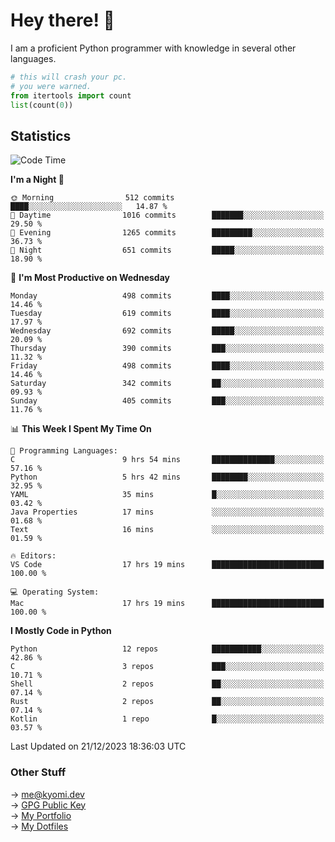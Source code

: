 # Hey there! 👋

I am a proficient Python programmer with knowledge in several other languages.

```py
# this will crash your pc.
# you were warned.
from itertools import count
list(count(0))
```

## Statistics
<!--START_SECTION:waka-->
![Code Time](http://img.shields.io/badge/Code%20Time-720%20hrs%2049%20mins-blue)

**I'm a Night 🦉** 

```text
🌞 Morning                512 commits         ████░░░░░░░░░░░░░░░░░░░░░   14.87 % 
🌆 Daytime                1016 commits        ███████░░░░░░░░░░░░░░░░░░   29.50 % 
🌃 Evening                1265 commits        █████████░░░░░░░░░░░░░░░░   36.73 % 
🌙 Night                  651 commits         █████░░░░░░░░░░░░░░░░░░░░   18.90 % 
```
📅 **I'm Most Productive on Wednesday** 

```text
Monday                   498 commits         ████░░░░░░░░░░░░░░░░░░░░░   14.46 % 
Tuesday                  619 commits         ████░░░░░░░░░░░░░░░░░░░░░   17.97 % 
Wednesday                692 commits         █████░░░░░░░░░░░░░░░░░░░░   20.09 % 
Thursday                 390 commits         ███░░░░░░░░░░░░░░░░░░░░░░   11.32 % 
Friday                   498 commits         ████░░░░░░░░░░░░░░░░░░░░░   14.46 % 
Saturday                 342 commits         ██░░░░░░░░░░░░░░░░░░░░░░░   09.93 % 
Sunday                   405 commits         ███░░░░░░░░░░░░░░░░░░░░░░   11.76 % 
```


📊 **This Week I Spent My Time On** 

```text
💬 Programming Languages: 
C                        9 hrs 54 mins       ██████████████░░░░░░░░░░░   57.16 % 
Python                   5 hrs 42 mins       ████████░░░░░░░░░░░░░░░░░   32.95 % 
YAML                     35 mins             █░░░░░░░░░░░░░░░░░░░░░░░░   03.42 % 
Java Properties          17 mins             ░░░░░░░░░░░░░░░░░░░░░░░░░   01.68 % 
Text                     16 mins             ░░░░░░░░░░░░░░░░░░░░░░░░░   01.59 % 

🔥 Editors: 
VS Code                  17 hrs 19 mins      █████████████████████████   100.00 % 

💻 Operating System: 
Mac                      17 hrs 19 mins      █████████████████████████   100.00 % 
```

**I Mostly Code in Python** 

```text
Python                   12 repos            ███████████░░░░░░░░░░░░░░   42.86 % 
C                        3 repos             ███░░░░░░░░░░░░░░░░░░░░░░   10.71 % 
Shell                    2 repos             ██░░░░░░░░░░░░░░░░░░░░░░░   07.14 % 
Rust                     2 repos             ██░░░░░░░░░░░░░░░░░░░░░░░   07.14 % 
Kotlin                   1 repo              █░░░░░░░░░░░░░░░░░░░░░░░░   03.57 % 
```




 Last Updated on 21/12/2023 18:36:03 UTC
<!--END_SECTION:waka-->

### Other Stuff

→ [me@kyomi.dev](mailto:me@kyomi.dev)\
→ [GPG Public Key](https://github.com/bitterteriyaki.gpg)\
→ [My Portfolio](https://kyomi.dev)\
→ [My Dotfiles](https://github.com/bitterteriyaki/dotfiles)
